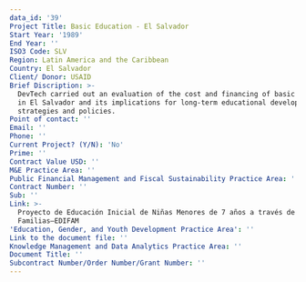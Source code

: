 ```yaml
---
data_id: '39'
Project Title: Basic Education - El Salvador
Start Year: '1989'
End Year: ''
ISO3 Code: SLV
Region: Latin America and the Caribbean
Country: El Salvador
Client/ Donor: USAID
Brief Discription: >-
  DevTech carried out an evaluation of the cost and financing of basic education
  in El Salvador and its implications for long-term educational development
  strategies and policies.
Point of contact: ''
Email: ''
Phone: ''
Current Project? (Y/N): 'No'
Prime: ''
Contract Value USD: ''
M&E Practice Area: ''
Public Financial Management and Fiscal Sustainability Practice Area: ''
Contract Number: ''
Sub: ''
Link: >-
  Proyecto de Educación Inicial de Niñas Menores de 7 años a través de sus
  Familias—EDIFAM
'Education, Gender, and Youth Development Practice Area': ''
Link to the document file: ''
Knowledge Management and Data Analytics Practice Area: ''
Document Title: ''
Subcontract Number/Order Number/Grant Number: ''
---
```

